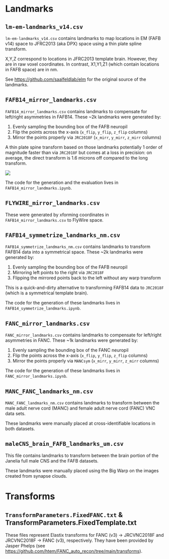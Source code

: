 # Landmarks

## `lm-em-landmarks_v14.csv`
`lm-em-landmarks_v14.csv` contains landmarks to map locations in EM (FAFB v14)
space to JFRC2013 (aka DPX) space using a thin plate spline transform.

X,Y,Z correspond to locations in JFRC2013 template brain.
However, they are in raw voxel coordinates.
In contrast, X1,Y1,Z1 (which contain locations in FAFB space) are in nm.

See https://github.com/saalfeldlab/elm for the original source of the landmarks.

## `FAFB14_mirror_landmarks.csv`
`FAFB14_mirror_landmarks.csv` contains landmarks to compensate for left/right
asymmetries in FAFB14. These ~2k landmarks were generated by:
1. Evenly sampling the bounding box of the FAFB neuropil
2. Flip the points across the x-axis (`x_flip`, `y_flip`, `z_flip` columns)
3. Mirror the points properly via `JRC2018F` (`x_mirr`, `y_mirr`, `z_mirr` columns)

A thin plate spine transform based on those landmarks potentially 1 order of
magnitude faster than via `JRC2018F` but comes at a loss in precision: on
average, the direct transform is 1.6 microns off compared to the long transform.

![](https://github.com/schlegelp/navis-flybrains/blob/main/flybrains/data/FAFB14_mirror_evaluation.png?raw=true)

The code for the generation and the evaluation lives in `FAFB14_mirror_landmarks.ipynb`.

## `FLYWIRE_mirror_landmarks.csv`

These were generated by xforming coordinates in `FAFB14_mirror_landmarks.csv` to
FlyWire space.

## `FAFB14_symmetrize_landmarks_nm.csv`
`FAFB14_symmetrize_landmarks_nm.csv` contains landmarks to transform FAFB14
data into a symmetrical space. These ~2k landmarks were generated by:
1. Evenly sampling the bounding box of the FAFB neuropil
2. Mirroring left points to the right via `JRC2018F`
3. Flipping the mirrored points back to the left without any warp transform

This is a quick-and-dirty alternative to transforming FAFB14 data to `JRC2018F`
(which is a symmetrical template brain).

The code for the generation of these landmarks lives in `FAFB14_symmetrize_landmarks.ipynb`.

## `FANC_mirror_landmarks.csv`
`FANC_mirror_landmarks.csv` contains landmarks to compensate for left/right
asymmetries in FANC. These ~1k landmarks were generated by:
1. Evenly sampling the bounding box of the FANC neuropil
2. Flip the points across the x-axis (`x_flip`, `y_flip`, `z_flip` columns)
3. Mirror the points properly via `MANCsym` (`x_mirr`, `y_mirr`, `z_mirr` columns)

The code for the generation of these landmarks lives in `FANC_mirror_landmarks.ipynb`.

## `MANC_FANC_landmarks_nm.csv`
`MANC_FANC_landmarks_nm.csv` contains landmarks to transform between the
male adult nerve cord (MANC) and female adult nerve cord (FANC) VNC data sets.

These landmarks were manually placed at cross-identifiable locations in both
datasets.

## `maleCNS_brain_FAFB_landmarks_um.csv`
This file contains landmarks to transform between the brain portion of the
Janelia full male CNS and the FAFB datasets.

These landmarks were manually placed using the Big Warp on the images created
from synapse clouds.

# Transforms

## `TransformParameters.FixedFANC.txt` & TransformParameters.FixedTemplate.txt
These files represent Elastix transforms for FANC (v3) -> JRCVNC2018F and
JRCVNC2018F -> FANC (v3), respectively. They have been provided by Jasper
Phelps (see https://github.com/htem/FANC_auto_recon/tree/main/transforms).
